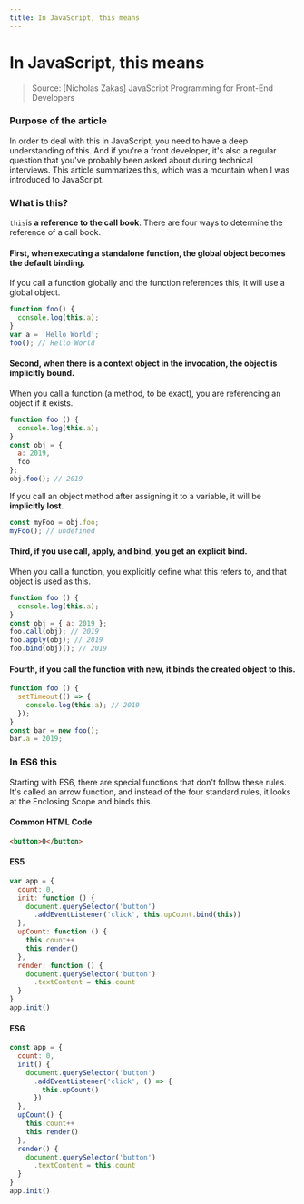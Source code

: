 ```yaml
---
title: In JavaScript, this means
---
```

# In JavaScript, this means
> Source: [Nicholas Zakas] JavaScript Programming for Front-End Developers

### Purpose of the article
In order to deal with this in JavaScript, you need to have a deep understanding of this. And if you're a front developer, it's also a regular question that you've probably been asked about during technical interviews. This article summarizes this, which was a mountain when I was introduced to JavaScript.

### What is this?
`this`is **a reference to the call book**. There are four ways to determine the reference of a call book.

#### First, when executing a standalone function, the global object becomes the default binding.
If you call a function globally and the function references this, it will use a global object.
```js
function foo() {
  console.log(this.a);
}
var a = 'Hello World';
foo(); // Hello World
```

#### Second, when there is a context object in the invocation, the object is implicitly bound.
When you call a function (a method, to be exact), you are referencing an object if it exists.

```js
function foo () {
  console.log(this.a);
}
const obj = {
  a: 2019,
  foo
};
obj.foo(); // 2019
```
If you call an object method after assigning it to a variable, it will be **implicitly lost**.
```js
const myFoo = obj.foo;
myFoo(); // undefined
```

#### Third, if you use call, apply, and bind, you get an explicit bind.
When you call a function, you explicitly define what this refers to, and that object is used as this.
```js
function foo () {
  console.log(this.a);
}
const obj = { a: 2019 };
foo.call(obj); // 2019
foo.apply(obj); // 2019
foo.bind(obj)(); // 2019
```

#### Fourth, if you call the function with new, it binds the created object to this.
```js
function foo () {
  setTimeout(() => {
    console.log(this.a); // 2019
  });
}
const bar = new foo();
bar.a = 2019;
```

### In ES6 this
Starting with ES6, there are special functions that don't follow these rules. It's called an arrow function, and instead of the four standard rules, it looks at the Enclosing Scope and binds this.

#### Common HTML Code
```html
<button>0</button>
```

#### ES5
```js
var app = {
  count: 0,
  init: function () {
    document.querySelector('button')
      .addEventListener('click', this.upCount.bind(this))
  },
  upCount: function () {
    this.count++
    this.render()
  },
  render: function () {
    document.querySelector('button')
      .textContent = this.count
  }
}
app.init()
```

#### ES6
```js
const app = {
  count: 0,
  init() {
    document.querySelector('button')
      .addEventListener('click', () => {
        this.upCount()
      })
  },
  upCount() {
    this.count++
    this.render()
  },
  render() {
    document.querySelector('button')
      .textContent = this.count
  }
}
app.init()
```
